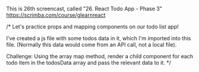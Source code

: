 This is 26th screencast, called "26. React Todo App - Phase 3"
https://scrimba.com/course/glearnreact

/*
Let's practice props and mapping components on our todo list app!

I've created a js file with some todos data in it, which I'm imported into this file. (Normally this data would come from an API call, not a local file). 

Challenge: Using the array map method, render a child component for each todo item in the todosData array and pass the relevant data to it.
*/